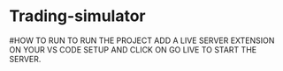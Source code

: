# Trading-simulator
#HOW TO RUN
TO RUN THE PROJECT ADD A LIVE SERVER EXTENSION ON YOUR VS CODE SETUP AND CLICK ON GO LIVE TO START THE SERVER.
